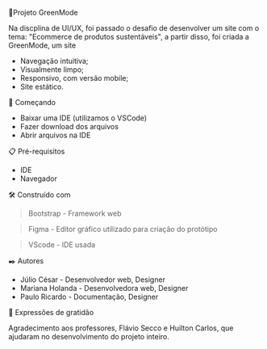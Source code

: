 🎈Projeto GreenMode 

Na discplina de UI/UX, foi passado o desafio de desenvolver um site com o tema: "Ecommerce de produtos sustentáveis", a partir disso, foi criada a GreenMode, um site 
- Navegação intuitiva;
- Visualmente limpo;
- Responsivo, com versão mobile;
- Site estático.

🚀 Começando
- Baixar uma IDE (utilizamos o VSCode)
- Fazer download dos arquivos
- Abrir arquivos na IDE

📋 Pré-requisitos
- IDE
- Navegador

🛠️ Construído com

>Bootstrap - Framework web

>Figma - Editor gráfico utilizado para criação do protótipo

>VScode - IDE usada

✒️ Autores

- Júlio César - Desenvolvedor web, Designer
- Mariana Holanda - Desenvolvedora web, Designer
- Paulo Ricardo - Documentação, Designer

🎁 Expressões de gratidão

Agradecimento aos professores, Flávio Secco e Huilton Carlos, que ajudaram no desenvolvimento do projeto inteiro.
